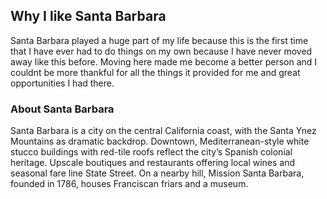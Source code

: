 ## Why I like Santa Barbara 
Santa Barbara played a huge part of my life because this is the first time that I have ever had to do things on my own because I have never moved away like this before.
Moving here made me become a better person and I couldnt be more thankful for all the things it provided for me and great opportunities I had there.
### About Santa Barbara
Santa Barbara is a city on the central California coast, with the Santa Ynez Mountains as dramatic backdrop. Downtown, Mediterranean-style white stucco buildings with red-tile roofs reflect the city’s Spanish colonial heritage. Upscale boutiques and restaurants offering local wines and seasonal fare line State Street. On a nearby hill, Mission Santa Barbara, founded in 1786, houses Franciscan friars and a museum.
